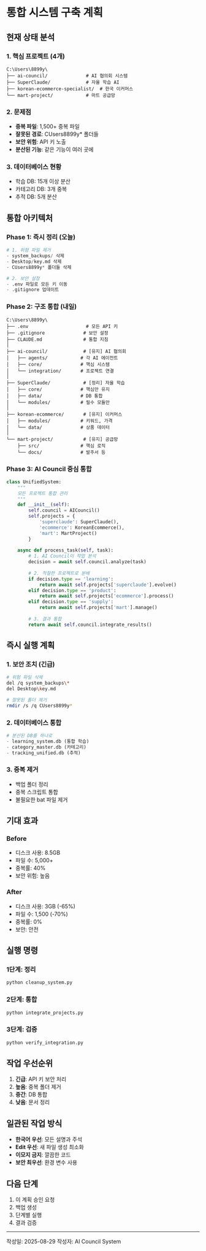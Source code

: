 # 통합 시스템 구축 계획

## 현재 상태 분석

### 1. 핵심 프로젝트 (4개)
```
C:\Users\8899y\
├── ai-council/              # AI 협의회 시스템
├── SuperClaude/             # 자율 학습 AI
├── korean-ecommerce-specialist/  # 한국 이커머스
└── mart-project/            # 마트 공급망
```

### 2. 문제점
- **중복 파일**: 1,500+ 중복 파일
- **잘못된 경로**: CUsers8899y* 폴더들
- **보안 위험**: API 키 노출
- **분산된 기능**: 같은 기능이 여러 곳에

### 3. 데이터베이스 현황
- 학습 DB: 15개 이상 분산
- 카테고리 DB: 3개 중복
- 추적 DB: 5개 분산

## 통합 아키텍처

### Phase 1: 즉시 정리 (오늘)
```python
# 1. 위험 파일 제거
- system_backups/ 삭제
- Desktop/key.md 삭제
- CUsers8899y* 폴더들 삭제

# 2. 보안 설정
- .env 파일로 모든 키 이동
- .gitignore 업데이트
```

### Phase 2: 구조 통합 (내일)
```
C:\Users\8899y\
├── .env                     # 모든 API 키
├── .gitignore              # 보안 설정
├── CLAUDE.md               # 통합 지침
│
├── ai-council/             # [유지] AI 협의회
│   ├── agents/            # 각 AI 에이전트
│   ├── core/              # 핵심 시스템
│   └── integration/       # 프로젝트 연결
│
├── SuperClaude/            # [정리] 자율 학습
│   ├── core/              # 핵심만 유지
│   ├── data/              # DB 통합
│   └── modules/           # 필수 모듈만
│
├── korean-ecommerce/       # [유지] 이커머스
│   ├── modules/           # 키워드, 가격
│   └── data/              # 상품 데이터
│
└── mart-project/           # [유지] 공급망
    ├── src/               # 핵심 로직
    └── docs/              # 발주서 등
```

### Phase 3: AI Council 중심 통합

```python
class UnifiedSystem:
    """
    모든 프로젝트 통합 관리
    """
    def __init__(self):
        self.council = AICouncil()
        self.projects = {
            'superclaude': SuperClaude(),
            'ecommerce': KoreanEcommerce(),
            'mart': MartProject()
        }
    
    async def process_task(self, task):
        # 1. AI Council이 작업 분석
        decision = await self.council.analyze(task)
        
        # 2. 적절한 프로젝트로 분배
        if decision.type == 'learning':
            return await self.projects['superclaude'].evolve()
        elif decision.type == 'product':
            return await self.projects['ecommerce'].process()
        elif decision.type == 'supply':
            return await self.projects['mart'].manage()
        
        # 3. 결과 통합
        return await self.council.integrate_results()
```

## 즉시 실행 계획

### 1. 보안 조치 (긴급)
```bash
# 위험 파일 삭제
del /q system_backups\*
del Desktop\key.md

# 잘못된 폴더 제거
rmdir /s /q CUsers8899y*
```

### 2. 데이터베이스 통합
```python
# 분산된 DB를 하나로
- learning_system.db (통합 학습)
- category_master.db (카테고리)
- tracking_unified.db (추적)
```

### 3. 중복 제거
- 백업 폴더 정리
- 중복 스크립트 통합
- 불필요한 bat 파일 제거

## 기대 효과

### Before
- 디스크 사용: 8.5GB
- 파일 수: 5,000+
- 중복률: 40%
- 보안 위험: 높음

### After
- 디스크 사용: 3GB (-65%)
- 파일 수: 1,500 (-70%)
- 중복률: 0%
- 보안: 안전

## 실행 명령

### 1단계: 정리
```bash
python cleanup_system.py
```

### 2단계: 통합
```bash
python integrate_projects.py
```

### 3단계: 검증
```bash
python verify_integration.py
```

## 작업 우선순위

1. **긴급**: API 키 보안 처리
2. **높음**: 중복 폴더 제거
3. **중간**: DB 통합
4. **낮음**: 문서 정리

## 일관된 작업 방식

- **한국어 우선**: 모든 설명과 주석
- **Edit 우선**: 새 파일 생성 최소화
- **이모지 금지**: 깔끔한 코드
- **보안 최우선**: 환경 변수 사용

## 다음 단계

1. 이 계획 승인 요청
2. 백업 생성
3. 단계별 실행
4. 결과 검증

---
작성일: 2025-08-29
작성자: AI Council System